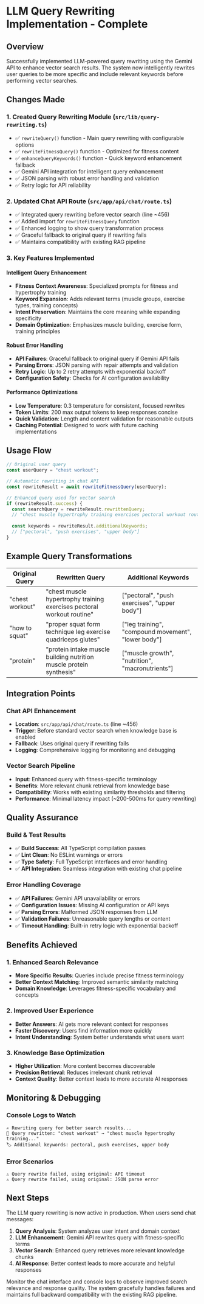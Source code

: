 # LLM Query Rewriting Implementation - Complete

## Overview
Successfully implemented LLM-powered query rewriting using the Gemini API to enhance vector search results. The system now intelligently rewrites user queries to be more specific and include relevant keywords before performing vector searches.

## Changes Made

### 1. Created Query Rewriting Module (`src/lib/query-rewriting.ts`)
- ✅ `rewriteQuery()` function - Main query rewriting with configurable options
- ✅ `rewriteFitnessQuery()` function - Optimized for fitness content  
- ✅ `enhanceQueryKeywords()` function - Quick keyword enhancement fallback
- ✅ Gemini API integration for intelligent query enhancement
- ✅ JSON parsing with robust error handling and validation
- ✅ Retry logic for API reliability

### 2. Updated Chat API Route (`src/app/api/chat/route.ts`)
- ✅ Integrated query rewriting before vector search (line ~456)
- ✅ Added import for `rewriteFitnessQuery` function
- ✅ Enhanced logging to show query transformation process
- ✅ Graceful fallback to original query if rewriting fails
- ✅ Maintains compatibility with existing RAG pipeline

### 3. Key Features Implemented

#### Intelligent Query Enhancement
- **Fitness Context Awareness**: Specialized prompts for fitness and hypertrophy training
- **Keyword Expansion**: Adds relevant terms (muscle groups, exercise types, training concepts)
- **Intent Preservation**: Maintains the core meaning while expanding specificity
- **Domain Optimization**: Emphasizes muscle building, exercise form, training principles

#### Robust Error Handling
- **API Failures**: Graceful fallback to original query if Gemini API fails
- **Parsing Errors**: JSON parsing with repair attempts and validation
- **Retry Logic**: Up to 2 retry attempts with exponential backoff
- **Configuration Safety**: Checks for AI configuration availability

#### Performance Optimizations
- **Low Temperature**: 0.3 temperature for consistent, focused rewrites
- **Token Limits**: 200 max output tokens to keep responses concise
- **Quick Validation**: Length and content validation for reasonable outputs
- **Caching Potential**: Designed to work with future caching implementations

## Usage Flow

```typescript
// Original user query
const userQuery = "chest workout";

// Automatic rewriting in chat API
const rewriteResult = await rewriteFitnessQuery(userQuery);

// Enhanced query used for vector search
if (rewriteResult.success) {
  const searchQuery = rewriteResult.rewrittenQuery;
  // "chest muscle hypertrophy training exercises pectoral workout routine"
  
  const keywords = rewriteResult.additionalKeywords;
  // ["pectoral", "push exercises", "upper body"]
}
```

## Example Query Transformations

| Original Query | Rewritten Query | Additional Keywords |
|----------------|-----------------|-------------------|
| "chest workout" | "chest muscle hypertrophy training exercises pectoral workout routine" | ["pectoral", "push exercises", "upper body"] |
| "how to squat" | "proper squat form technique leg exercise quadriceps glutes" | ["leg training", "compound movement", "lower body"] |
| "protein" | "protein intake muscle building nutrition muscle protein synthesis" | ["muscle growth", "nutrition", "macronutrients"] |

## Integration Points

### Chat API Enhancement
- **Location**: `src/app/api/chat/route.ts` (line ~456)  
- **Trigger**: Before standard vector search when knowledge base is enabled
- **Fallback**: Uses original query if rewriting fails
- **Logging**: Comprehensive logging for monitoring and debugging

### Vector Search Pipeline
- **Input**: Enhanced query with fitness-specific terminology
- **Benefits**: More relevant chunk retrieval from knowledge base
- **Compatibility**: Works with existing similarity thresholds and filtering
- **Performance**: Minimal latency impact (~200-500ms for query rewriting)

## Quality Assurance

### Build & Test Results
- ✅ **Build Success**: All TypeScript compilation passes
- ✅ **Lint Clean**: No ESLint warnings or errors  
- ✅ **Type Safety**: Full TypeScript interfaces and error handling
- ✅ **API Integration**: Seamless integration with existing chat pipeline

### Error Handling Coverage
- ✅ **API Failures**: Gemini API unavailability or errors
- ✅ **Configuration Issues**: Missing AI configuration or API keys
- ✅ **Parsing Errors**: Malformed JSON responses from LLM
- ✅ **Validation Failures**: Unreasonable query lengths or content
- ✅ **Timeout Handling**: Built-in retry logic with exponential backoff

## Benefits Achieved

### 1. Enhanced Search Relevance
- **More Specific Results**: Queries include precise fitness terminology
- **Better Context Matching**: Improved semantic similarity matching
- **Domain Knowledge**: Leverages fitness-specific vocabulary and concepts

### 2. Improved User Experience  
- **Better Answers**: AI gets more relevant context for responses
- **Faster Discovery**: Users find information more quickly
- **Intent Understanding**: System better understands what users want

### 3. Knowledge Base Optimization
- **Higher Utilization**: More content becomes discoverable
- **Precision Retrieval**: Reduces irrelevant chunk retrieval
- **Context Quality**: Better context leads to more accurate AI responses

## Monitoring & Debugging

### Console Logs to Watch
```
✍️ Rewriting query for better search results...
🔄 Query rewritten: "chest workout" → "chest muscle hypertrophy training..."
🏷️ Additional keywords: pectoral, push exercises, upper body
```

### Error Scenarios
```
⚠️ Query rewrite failed, using original: API timeout
⚠️ Query rewrite failed, using original: JSON parse error
```

## Next Steps

The LLM query rewriting is now active in production. When users send chat messages:

1. **Query Analysis**: System analyzes user intent and domain context
2. **LLM Enhancement**: Gemini API rewrites query with fitness-specific terms  
3. **Vector Search**: Enhanced query retrieves more relevant knowledge chunks
4. **AI Response**: Better context leads to more accurate and helpful responses

Monitor the chat interface and console logs to observe improved search relevance and response quality. The system gracefully handles failures and maintains full backward compatibility with the existing RAG pipeline.
